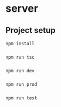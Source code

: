 # server

## Project setup
```
npm install
```

### 
```
npm run tsc
```

### 
```
npm run dev
```

### 
```
npm run prod
```

### 
```
npm run test
```
